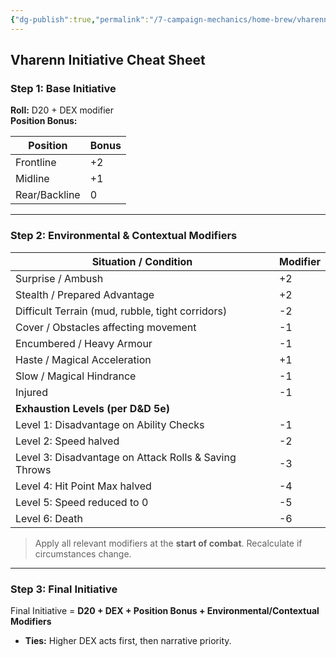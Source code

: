 ```yaml
---
{"dg-publish":true,"permalink":"/7-campaign-mechanics/home-brew/vharenn-initiative/"}
---
```


## **Vharenn Initiative Cheat Sheet**

### **Step 1: Base Initiative**

**Roll:** D20 + DEX modifier  
**Position Bonus:**

|Position|Bonus|
|---|---|
|Frontline|+2|
|Midline|+1|
|Rear/Backline|0|

---

### **Step 2: Environmental & Contextual Modifiers**

|Situation / Condition|Modifier|
|---|---|
|Surprise / Ambush|+2|
|Stealth / Prepared Advantage|+2|
|Difficult Terrain (mud, rubble, tight corridors)|-2|
|Cover / Obstacles affecting movement|-1|
|Encumbered / Heavy Armour|-1|
|Haste / Magical Acceleration|+1|
|Slow / Magical Hindrance|-1|
|Injured|-1|
|**Exhaustion Levels (per D&D 5e)**||
|Level 1: Disadvantage on Ability Checks|-1|
|Level 2: Speed halved|-2|
|Level 3: Disadvantage on Attack Rolls & Saving Throws|-3|
|Level 4: Hit Point Max halved|-4|
|Level 5: Speed reduced to 0|-5|
|Level 6: Death|-6|

> Apply all relevant modifiers at the **start of combat**. Recalculate if circumstances change.

---

### **Step 3: Final Initiative**

Final Initiative = **D20 + DEX + Position Bonus + Environmental/Contextual Modifiers**

- **Ties:** Higher DEX acts first, then narrative priority.